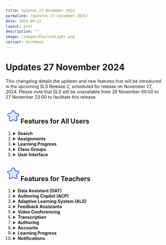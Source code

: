 ```yaml
---
title: Updates 27 November 2024
permalink: /updates-27-november-2024/
date: 2024-09-22
layout: post
description: ""
image: /images/FaviconLight.png
variant: markdown
---
```

<h1>Updates 27 November 2024</h1>
<p>This changelog details the updates and new features that will be introduced in the upcoming SLS Release 2, scheduled for release on November 27, 2024. Please note that SLS will be unavailable from 26 November 00:00 to 27 November 23:00 to facilitate this release.</p>
<h2><img src="/images/Icons/Star.svg" style="width:3rem; display: inline;">Features for All Users</h2>
<ol>
    <li><details><summary><strong>Search</strong></summary>
        <ul>
        <li><strong>New Search Interface</strong>: Teachers and students can use improved filter options, including author/collaborator names, to refine their search results across multiple locations. Search results will now include a preview of the resource content referenced in the search, with search match indicators and search terms bolded in green.</li>
        </ul>
        </details></li>
        <li><details><summary><strong>Assignments</strong></summary>
        <ul>
        <li><strong>Page Navigation Anchoring</strong>: The page navigation bar is now anchored to the top, ensuring that page numbers remain visible for paginated activities or quizzes.</li>
        <li><strong>Annotations on Media</strong>: Teachers and students can create annotations linked to specific timestamps in video or audio files within assignments. When an annotation is made, a pin indicator will appear on the media player. Clicking the pin will navigate users to the corresponding timestamp. These annotations can also be viewed in the transcript (if generated by the teacher), and media titles will be displayed on the annotation cards.</li>
        <li><strong>Annotation Drawer Improvements:</strong> Teachers and students can view notes and annotations clustered by component in the annotation drawer. The drawer will be closed by default in assignments and modules, but users can choose to collapse or expand all annotations. For activities or quizzes with multiple pages, a pagination divider will be included in the drawer. Enhanced anchoring interactions in the annotation drawer will improve navigation between notes, annotations, and content.</li>
        <li><strong>Module Loading:</strong> A refresh button has been added to the Interactive Thinking Tool (ITT), discussion boards, and aggregated student responses (teachers only) to update and display new responses, highlighted by a yellow dot.</li>
        <li><strong>Tamil E-Dictionary:</strong> Teachers can enable the Tamil E-Dictionary under Module Settings. When enabled, teachers and students can retrieve definitions and audio clips with correct pronunciation of words and add selected words with definitions to their notes and annotations.</li>
        </ul>
        </details></li>
        <li><details><summary><strong>Learning Progress</strong></summary>
        <ul>
        <li><strong>Tracking Multiple Class Groups:</strong> Teachers and students can select multiple class groups to view students’ learning progress for assignments and self-study modules, as well as generate learning reports for multiple class groups. This also applies to the Adaptive Learning System (ALS).</li>
        <li><strong>Custom and MOE-Level Content Maps:</strong> Teachers and students can view both MOE-Level and their own schools’ custom content maps in Learning Progress.</li>
        </ul>
        </details></li>
        <li><details><summary><strong>Class Groups</strong></summary>
        <ul>
        <li><strong>Data Archival</strong>: Class groups older than four years will be automatically archived.</li>
        </ul>
        </details></li>
        <li><details><summary><strong>User Interface</strong></summary>
        <ul>
        <li><strong>Table Height:</strong> The maximum height of tables has been optimised to minimise scrolling of the selection bar.</li>
        <li><strong>Font Enhancements:</strong> Teachers and students can apply a wider variety of font types in the rich text editor with the inclusion of a new Tamil font and other new English fonts.</li>
        </ul>
        </details></li>
        </ol>
<h2><img src="/images/Icons/Star.svg" style="width:3rem; display: inline;">Features for Teachers</h2>
<ol>
    <li><details><summary><strong>Data Assistant (DAT)</strong></summary>
    <ul>
    <li><strong>Analyse Responses:</strong> This new feature allows teachers to ask stock or customised questions about data in the Aggregated Student Response page for Free-Response Questions, the Interactive Thinking Tool (ITT), the discussion boards and forums. Teachers can query data for trends and analysis using customisable queries.</li>
    <li><strong>Follow-up:</strong> Teachers can view a list of students clustered based on set criteria and perform follow-up actions like mass-adding comments and/or filtering students. They can also bookmark responses in ITT and add keyword tags to posts in the discussion boards and forums.</li>
    </ul>
    </details></li>
    <li><details><summary><strong>Authoring Copilot (ACP)</strong></summary>
    <ul>
    <li><strong>Additional Question Types:</strong> Teachers can use ACP to generate more question types like Error Editing, Fill-in-the-Blanks and Interactive Thinking Tool.</li>
    <li><strong>Suggested Answer for Free Response Questions</strong>: Teachers can generate suggested answers alongside Free Response Questions.</li>
    <li><strong>Direct Generation from Component Bar:</strong> Teachers can use ACP to generate components directly from the component bar, and regenerate components based on existing components.</li>
    <li><strong>Templates:</strong> Teachers can select MOE or personal templates in SLS for ACP to use in generating sections, activities, quizzes and/or components.</li>
    <li><strong>Subject/Level Tagging:</strong> Teachers can now tag subjects and levels independently without content map dependency.</li>
    </ul>
    </details></li>
    <li><details><summary><strong>Adaptive Learning System (ALS)</strong></summary>
    <ul>
    <li><strong>Prioritisation</strong>: Teachers can select topics/subtopics for ALS to prioritise in recommending to students in class groups, and alert students to these recommendations by sending notifications.</li>
    <li><strong>Linked Activities</strong>: Teachers can link activities to be recommended in a series in ALS.</li>
    </ul>
    </details></li>
    <li><details><summary><strong>Feedback Assistants</strong></summary>
    <ul>
    <li><strong>Combine Feedback Assistants:</strong> Teachers can send students’ responses to both Language Feedback Assistant for English (LangFA-EL) and Short Answer Feedback Assistant (ShortAnsFA) to allow students to receive more than one type of feedback in a single response.</li>
    <li><strong>Preview Feedback</strong>: Teachers can preview feedback from LangFA-EL in Preview as Student to ensure that questions with LangFA-EL have been configured correctly before assigning to students.</li>
    </ul>
    </details></li>
    <li><details><summary><strong>Video Conferencing</strong></summary>
    <ul>
    <li><strong>Google Meet Links:</strong> Teachers can create Google Meet video conference links from their linked Google accounts for Class Groups and Assignments, specific to module, section, activity and teams within activities. Unique assignment Google Meet links can be generated by activities or teams for differentiated access. Teachers have the option to set different levels of security — Restricted, Trusted, or Open — based on their preference and use case.</li>
    </ul>
    </details></li>
    <li><details><summary><strong>Transcription</strong></summary>
    <ul>
    <li><strong>Video/ Audio Transcription</strong>: If transcription is enabled, teachers can view the entire transcript with timestamps on the audio and video details subpage.</li>
    </ul>
    </details></li>
    <li><details><summary><strong>Authoring</strong></summary>
    <ul>
    <li><strong>Split-Page Media:</strong>&nbsp;When splitting PowerPoint files across pages in activities, placeholders will be shown based on the number of slides uploaded, allowing teachers to navigate elsewhere while the media is being processed.</li>
    <li><strong>Split YouTube Videos Across Pages:</strong>&nbsp;Teachers can split YouTube videos across pages in an activity based on defined timestamps and set strict start and end times for these videos.</li>
    <li><strong>Interactive Response Questions:</strong> Teachers can set interactive response questions that automatically return marks to students after their attempt. These questions can be set by uploading corresponding HTML5 files to the Free-Response Question.</li>
    <li><strong>Quiz-level Rubrics</strong>: Teachers can create and apply quiz-level grading rubrics, with the option to hide them before student attempts. After their attempt, students will be able to see their awarded bands from the rubrics.</li>
    <li><strong>Rubrics Bands:</strong> The number of rubric bands has been expanded to allow up to 8 bands.</li>
    <li><strong>Hiding Quiz Marks:</strong> Teachers can choose to hide quiz marks in the quiz settings, which will hide quiz scores, rubric marks, and marks for each question.</li>
    <li><strong>Different Option Marks:</strong> Teachers can now allocate different marks to options in Multiple-Choice Questions (MCQs) and Multiple-Response Questions (MRQs).</li>
    <li><strong>Active Learning Process Tagging of Quiz:</strong> Newly-created quizzes will be auto-tagged to “Custom” instead of “Facilitate Demonstration of Learning” under Active Learning Process (ALP).</li>
    <li><strong>Automated Tagging:</strong> Module tags will be automatically applied to newly-created sections, and section tags will be automatically applied to newly-created components.</li>
    </ul>
    </details></li>
    <li><details><summary><strong>Accounts</strong></summary>
    <ul>
    <li><strong>Account Lock</strong>: Teacher accounts inactive for 90 days will be locked and require reactivation by an Account Manager for security reasons.</li>
    </ul>
    </details></li>
    <li><details><summary><strong>Learning Progress</strong></summary>
    <ul>
    <li><strong>Error Tracker:</strong> Teachers can use error categories established by MOE Content Approvers to tag specific error types in students’ responses and track them using the Error Tracker in Learning Progress. If a module is tagged to a content map with a prescribed list of error tags, teachers can use the auto-complete tag suggestions to easily tag student errors when creating annotation cards. These annotation cards with error tags will be tabulated and displayed under the Learning Progress - Error Tracker of the class group, viewable by both teachers and students.</li>
    </ul>
    </details></li>
    <li><details><summary><strong>Notifications</strong></summary>
    <ul>
    <li><strong>Comment Notifications:</strong> Teachers can notify students when they add comments in Interactive Thinking Tools (ITT), discussion boards or class group forums.</li>
    <li><strong>Monitor and Notify:</strong> Teachers can select students from the Monitor Assignment page to send them custom messages and notifications.</li>
    </ul>
    </details></li>
    </ol>